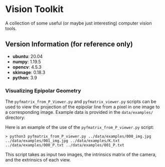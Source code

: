 # Vision Toolkit
A collection of some useful (or maybe just interesting) computer vision tools.

## Version Information (for reference only)
* **ubuntu**:   20.04
* **numpy**:    1.19.5
* **opencv**:   4.5.3
* **skimage**:  0.18.3
* **python**:  3.9


### Visualizing Epipolar Geometry
The ```pyfmatrix_from_P_Viewer.py``` and ```pyfmatrix_viewer.py``` scripts can be used to view the projection of the epipolar line from a pixel in one image to a corresponding image. Example data is provided in the ```data/examples/``` directory:

Here is an example of the use of the ```pyfmatrix_from_P_viewer.py``` script:
```
> python3 pyfmatrix_from_P_viewer.py ../data/examples/000_img.jpg ../data/examples/001_img.jpg ../data/examples/K.txt ../data/examples/000_P.txt ../data/examples/001_P.txt
```

This script takes as input two images, the intrinsics matrix of the camera, and the extrinsics of each view.
